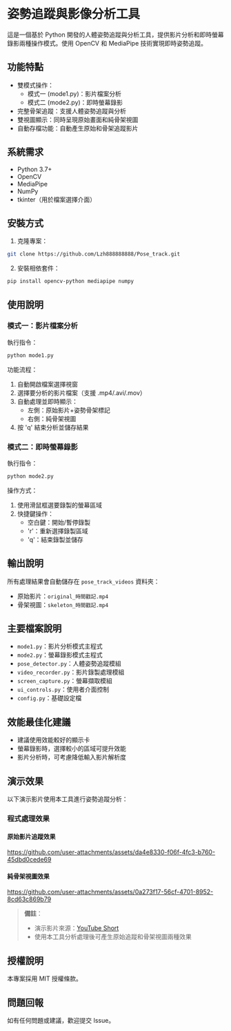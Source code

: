 # 姿勢追蹤與影像分析工具

這是一個基於 Python 開發的人體姿勢追蹤與分析工具，提供影片分析和即時螢幕錄影兩種操作模式。使用 OpenCV 和 MediaPipe 技術實現即時姿勢追蹤。

## 功能特點

- 雙模式操作：
  - 模式一 (mode1.py)：影片檔案分析
  - 模式二 (mode2.py)：即時螢幕錄影
- 完整骨架追蹤：支援人體姿勢追蹤與分析
- 雙視圖顯示：同時呈現原始畫面和純骨架視圖
- 自動存檔功能：自動產生原始和骨架追蹤影片

## 系統需求

- Python 3.7+
- OpenCV
- MediaPipe
- NumPy
- tkinter（用於檔案選擇介面）

## 安裝方式

1. 克隆專案：
```bash
git clone https://github.com/Lzh888888888/Pose_track.git
```

2. 安裝相依套件：
```bash
pip install opencv-python mediapipe numpy
```

## 使用說明

### 模式一：影片檔案分析
執行指令：
```bash
python mode1.py
```

功能流程：
1. 自動開啟檔案選擇視窗
2. 選擇要分析的影片檔案（支援 .mp4/.avi/.mov）
3. 自動處理並即時顯示：
   - 左側：原始影片+姿勢骨架標記
   - 右側：純骨架視圖
4. 按 'q' 結束分析並儲存結果

### 模式二：即時螢幕錄影
執行指令：
```bash
python mode2.py
```

操作方式：
1. 使用滑鼠框選要錄製的螢幕區域
2. 快捷鍵操作：
   - 空白鍵：開始/暫停錄製
   - 'r'：重新選擇錄製區域
   - 'q'：結束錄製並儲存

## 輸出說明

所有處理結果會自動儲存在 `pose_track_videos` 資料夾：
- 原始影片：`original_時間戳記.mp4`
- 骨架視圖：`skeleton_時間戳記.mp4`

## 主要檔案說明

- `mode1.py`：影片分析模式主程式
- `mode2.py`：螢幕錄影模式主程式
- `pose_detector.py`：人體姿勢追蹤模組
- `video_recorder.py`：影片錄製處理模組
- `screen_capture.py`：螢幕擷取模組
- `ui_controls.py`：使用者介面控制
- `config.py`：基礎設定檔

## 效能最佳化建議

- 建議使用效能較好的顯示卡
- 螢幕錄影時，選擇較小的區域可提升效能
- 影片分析時，可考慮降低輸入影片解析度

## 演示效果

以下演示影片使用本工具進行姿勢追蹤分析：

### 程式處理效果
#### 原始影片追蹤效果
https://github.com/user-attachments/assets/da4e8330-f06f-4fc3-b760-45dbd0cede69

#### 純骨架視圖效果
https://github.com/user-attachments/assets/0a273f17-56cf-4701-8952-8cd63c869b79

> **備註**：
> - 演示影片來源：[YouTube Short](https://youtube.com/shorts/Sk0zEGuRKkE)
> - 使用本工具分析處理後可產生原始追蹤和骨架視圖兩種效果

## 授權說明

本專案採用 MIT 授權條款。

## 問題回報

如有任何問題或建議，歡迎提交 Issue。